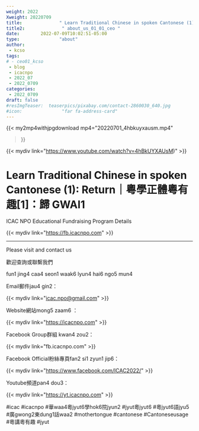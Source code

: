 ```yaml
---
weight: 2022
Xweight: 20220709
title:              " Learn Traditional Chinese in spoken Cantonese (1): Return｜粵學正體粵有趣[1]：歸 GWAI1"
title2:              " about_us_01_01_ceo "
date:        2022-07-09T10:02:51-05:00
type:               "about"
author:
 - kcso
tags:
# - ceo01_kcso
 - blog
 - icacnpo
 - 2022_07
 - 2022_0709
categories:
 - 2022_0709
draft: false
#resImgTeaser:  teaserpics/pixabay.com/contact-2860030_640.jpg
#icon:               "far fa-address-card"
---
```



{{< my2mp4withjpgdownload mp4="20220701_4hbkuyxausm.mp4"
>}}


{{< mydiv link="https://www.youtube.com/watch?v=4hBkUYXAUsM)" >}}



# Learn Traditional Chinese in spoken Cantonese (1): Return｜粵學正體粵有趣[1]：歸 GWAI1

ICAC NPO Educational Fundraising Program Details

{{< mydiv link="https://fb.icacnpo.com" >}}

-----------------------------------------------------------------------------------------------

Please visit and contact us 

歡迎查詢或聯繫我們

fun1 jing4 caa4 seon1 waak6 lyun4 hai6 ngo5 mun4

Email郵件jau4 gin2：

{{< mydiv link="icac.npo@gmail.com" >}}

Website網站mong5 zaam6 ：

{{< mydiv link="https://icacnpo.com" >}}

Facebook Group群組  kwan4 zou2：

{{< mydiv link="fb.icacnpo.com" >}}

Facebook Official粉絲專頁fan2 si1 zyun1 jip6：

{{< mydiv link="https://www.facebook.com/ICAC2022/" >}}

Youtube頻道pan4 dou3：

{{< mydiv link="https://yt.icacnpo.com" >}}

#icac  #icacnpo #華waa4粵jyut6學hok6院jyun2  #jyut粵jyut6  #粵jyut6語jyu5  #廣gwong2東dung1話waa2  #mothertongue #cantonese #Cantoneseusage #粵講粵有趣 #jyut
